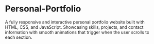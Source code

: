 # Personal-Portfolio
A fully responsive and interactive personal portfolio website built with HTML, CSS, and JavaScript. Showcasing skills, projects, and contact information with smooth animations that trigger when the user scrolls to each section.
